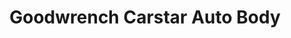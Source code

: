 ---
title: "Goodwrench Carstar Auto Body"
url: /peoria/goodwrench-carstar-auto-body/
shop: Autowerkstatt
---